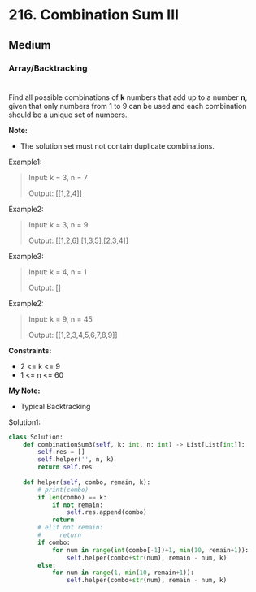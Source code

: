 # 216. Combination Sum III
## Medium
### Array/Backtracking
#

Find all possible combinations of **k** numbers that add up to a number **n**, given that only numbers from 1 to 9 can be used and each combination should be a unique set of numbers.

**Note:**
* The solution set must not contain duplicate combinations.

Example1:
> Input: k = 3, n = 7
> 
> Output: [[1,2,4]]
    
Example2:
> Input: k = 3, n = 9
> 
> Output: [[1,2,6],[1,3,5],[2,3,4]]
    
Example3:
> Input: k = 4, n = 1
> 
> Output: []
    
Example2:
> Input: k = 9, n = 45
> 
> Output: [[1,2,3,4,5,6,7,8,9]]
    
**Constraints:**
* 2 <= k <= 9
* 1 <= n <= 60

**My Note:**
* Typical Backtracking

Solution1:
```python
class Solution:
    def combinationSum3(self, k: int, n: int) -> List[List[int]]:
        self.res = []
        self.helper('', n, k)
        return self.res
        
    def helper(self, combo, remain, k):
        # print(combo)
        if len(combo) == k:
            if not remain:
                self.res.append(combo)
            return
        # elif not remain:
        #     return
        if combo:
            for num in range(int(combo[-1])+1, min(10, remain+1)):
                self.helper(combo+str(num), remain - num, k)
        else:
            for num in range(1, min(10, remain+1)):
                self.helper(combo+str(num), remain - num, k)
```
